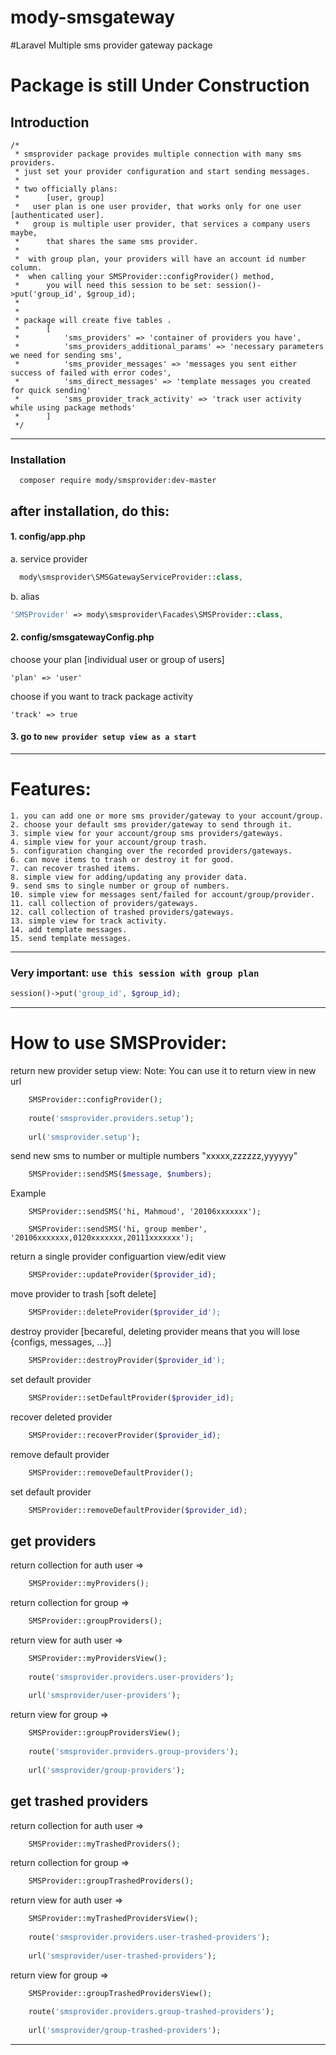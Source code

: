# mody-smsgateway


#Laravel Multiple sms provider gateway package

# Package is still Under Construction

## Introduction

    /*
     * smsprovider package provides multiple connection with many sms providers.
     * just set your provider configuration and start sending messages.
     *
     * two officially plans:
     *      [user, group]
     *   user plan is one user provider, that works only for one user [authenticated user].
     *   group is multiple user provider, that services a company users maybe,
     *      that shares the same sms provider.
     *
     *  with group plan, your providers will have an account id number column.
     *  when calling your SMSProvider::configProvider() method,
     *      you will need this session to be set: session()->put('group_id', $group_id);
     *
     *
     * package will create five tables .
     *      [
     *          'sms_providers' => 'container of providers you have',
     *          'sms_providers_additional_params' => 'necessary parameters we need for sending sms',
     *          'sms_provider_messages' => 'messages you sent either success of failed with error codes',
     *          'sms_direct_messages' => 'template messages you created for quick sending'
     *          'sms_provider_track_activity' => 'track user activity while using package methods'
     *      ]
     */

----------------------------------------------------------------------

### Installation
      composer require mody/smsprovider:dev-master 


## after installation, do this:

#### 1. config/app.php
  a. service provider 
``` php
  mody\smsprovider\SMSGatewayServiceProvider::class,
```
  b. alias
  ```php
  'SMSProvider' => mody\smsprovider\Facades\SMSProvider::class,
```
#### 2. config/smsgatewayConfig.php

choose your plan [individual user or group of users]
    
    'plan' => 'user'
    
choose if you want to track package activity
    
    'track' => true
    
#### 3. go to ` new provider setup view as a start ` 

--------------------------------------------------------------------------

# Features:
 ```
 1. you can add one or more sms provider/gateway to your account/group.
 2. choose your default sms provider/gateway to send through it.
 3. simple view for your account/group sms providers/gateways.
 4. simple view for your account/group trash.
 5. configuration changing over the recorded providers/gateways.
 6. can move items to trash or destroy it for good.
 7. can recover trashed items.
 8. simple view for adding/updating any provider data.
 9. send sms to single number or group of numbers.
 10. simple view for messages sent/failed for account/group/provider. 
 11. call collection of providers/gateways.
 12. call collection of trashed providers/gateways.
 13. simple view for track activity.
 14. add template messages.
 15. send template messages.
 ```

------------------------------------------------------------------------------
 
### Very important: 	`use this session with group plan`
	
```php
session()->put('group_id', $group_id);
```
 
 -----------------------------------------------------------------------------
 
# How to use SMSProvider:

return new provider setup view:
    Note: You can use it to return view in new url
	
```php
	SMSProvider::configProvider();
	
	route('smsprovider.providers.setup');
	
	url('smsprovider.setup');
```
	
send new sms to number or multiple numbers "xxxxx,zzzzzz,yyyyyy"
```php
	SMSProvider::sendSMS($message, $numbers);
```
Example

		SMSProvider::sendSMS('hi, Mahmoud', '20106xxxxxxx');
	
		SMSProvider::sendSMS('hi, group member', '20106xxxxxxx,0120xxxxxxx,20111xxxxxxx');
		
return a single provider configuartion view/edit view
```php
	SMSProvider::updateProvider($provider_id);
```
	
move provider to trash [soft delete]  
```php
	SMSProvider::deleteProvider($provider_id');
```
	
destroy provider [becareful, deleting provider means that you will lose {configs, messages, ...}]
```php
	SMSProvider::destroyProvider($provider_id');
```

set default provider
```php
	SMSProvider::setDefaultProvider($provider_id);
```
	
recover deleted provider
```php
	SMSProvider::recoverProvider($provider_id);
```
remove default provider 
```php
	SMSProvider::removeDefaultProvider();
```
		
set default provider 
```php
	SMSProvider::removeDefaultProvider($provider_id);
```


## get providers 
return collection for auth user => 
```php
	SMSProvider::myProviders();
```
return collection for group => 
```php
	SMSProvider::groupProviders();
```
return view for auth user => 
```php
	SMSProvider::myProvidersView();
	
	route('smsprovider.providers.user-providers');
	
	url('smsprovider/user-providers');
```
	
return view for group => 
```php
	SMSProvider::groupProvidersView();
		
	route('smsprovider.providers.group-providers');
	
	url('smsprovider/group-providers');
```
	

## get trashed providers 
return collection for auth user => 
```php
	SMSProvider::myTrashedProviders();
```
return collection for group => 
```php
	SMSProvider::groupTrashedProviders();
```
return view for auth user => 
```php
	SMSProvider::myTrashedProvidersView();
	
	route('smsprovider.providers.user-trashed-providers');
	
	url('smsprovider/user-trashed-providers');
```
	
return view for group => 
```php
	SMSProvider::groupTrashedProvidersView();
		
	route('smsprovider.providers.group-trashed-providers');
	
	url('smsprovider/group-trashed-providers');
```
		
-------------------------------------------------------------------------------
